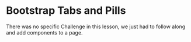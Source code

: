 # Bootstrap Tabs and Pills

There was no specific Challenge in this lesson, we just had to follow along and add components to a page.

